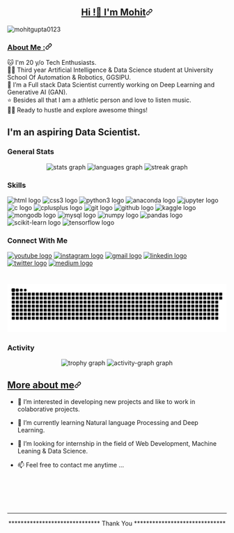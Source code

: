<!--
**MohitGupta0123/MohitGupta0123** is a ✨ _special_ ✨ repository because its `README.md` (this file) appears on your GitHub profile.

Here are some ideas to get you started:

- 🔭 I’m currently working on ...
- 🌱 I’m currently learning ...
- 👯 I’m looking to collaborate on ...
- 🤔 I’m looking for help with ...
- 💬 Ask me about ...
- 📫 How to reach me: ...
- 😄 Pronouns: ...
- ⚡ Fun fact: ...
-->

<article class="markdown-body entry-content container-lg f5" itemprop="text"><p dir="auto"><a target="_blank" rel="noopener noreferrer" href="https://github.com/halfrost/halfrost/blob/master/icons/header_1.png"><img src="https://github.com/halfrost/halfrost/raw/master/icons/header_1.png" alt="" style="max-width: 100%;"></a></p>
  
<h1 align="center" id="user-content-hi-im-mohit" dir="auto"><a class="heading-link" href="#hi-im-mohit">Hi !👋 I'm Mohit<svg class="octicon octicon-link" viewBox="0 0 16 16" version="1.1" width="16" height="16" aria-hidden="true"><path d="m7.775 3.275 1.25-1.25a3.5 3.5 0 1 1 4.95 4.95l-2.5 2.5a3.5 3.5 0 0 1-4.95 0 .751.751 0 0 1 .018-1.042.751.751 0 0 1 1.042-.018 1.998 1.998 0 0 0 2.83 0l2.5-2.5a2.002 2.002 0 0 0-2.83-2.83l-1.25 1.25a.751.751 0 0 1-1.042-.018.751.751 0 0 1-.018-1.042Zm-4.69 9.64a1.998 1.998 0 0 0 2.83 0l1.25-1.25a.751.751 0 0 1 1.042.018.751.751 0 0 1 .018 1.042l-1.25 1.25a3.5 3.5 0 1 1-4.95-4.95l2.5-2.5a3.5 3.5 0 0 1 4.95 0 .751.751 0 0 1-.018 1.042.751.751 0 0 1-1.042.018 1.998 1.998 0 0 0-2.83 0l-2.5 2.5a1.998 1.998 0 0 0 0 2.83Z"></path></svg></a></h1>

<p align="left"> <img src="https://komarev.com/ghpvc/?username=mohitgupta0123&label=Profile%20views&color=0e75b6&style=flat" alt="mohitgupta0123" /> </p>

<h3 id="user-content-about-me-" dir="auto"><a class="heading-link" href="#about-me-">About Me :<svg class="octicon octicon-link" viewBox="0 0 16 16" version="1.1" width="16" height="16" aria-hidden="true"><path d="m7.775 3.275 1.25-1.25a3.5 3.5 0 1 1 4.95 4.95l-2.5 2.5a3.5 3.5 0 0 1-4.95 0 .751.751 0 0 1 .018-1.042.751.751 0 0 1 1.042-.018 1.998 1.998 0 0 0 2.83 0l2.5-2.5a2.002 2.002 0 0 0-2.83-2.83l-1.25 1.25a.751.751 0 0 1-1.042-.018.751.751 0 0 1-.018-1.042Zm-4.69 9.64a1.998 1.998 0 0 0 2.83 0l1.25-1.25a.751.751 0 0 1 1.042.018.751.751 0 0 1 .018 1.042l-1.25 1.25a3.5 3.5 0 1 1-4.95-4.95l2.5-2.5a3.5 3.5 0 0 1 4.95 0 .751.751 0 0 1-.018 1.042.751.751 0 0 1-1.042.018 1.998 1.998 0 0 0-2.83 0l-2.5 2.5a1.998 1.998 0 0 0 0 2.83Z"></path></svg></a></h3>  
 <p dir="auto">
    🐱 I'm 20 y/o Tech Enthusiasts.
<br>👩‍🎓 Third year Artificial Intelligence &amp; Data Science student at University School Of Automation &amp; Robotics, GGSIPU.
<br>💫 I’m a Full stack Data Scientist currently working on Deep Learning and Generative AI (GAN).
<br>⭐ Besides all that I am a athletic person and love to listen music. 
<br>👩‍💻 Ready to hustle and explore awesome things!







<h2 align="left">I'm an aspiring Data Scientist.</h2>

### General Stats

<div align="center">
  <img src="https://github-readme-stats.vercel.app/api?username=MohitGupta0123&hide_title=false&hide_rank=false&show_icons=true&include_all_commits=true&count_private=true&disable_animations=false&theme=dracula&locale=en&hide_border=false" height="150" alt="stats graph"  />
  <img src="https://github-readme-stats.vercel.app/api/top-langs?username=MohitGupta0123&locale=en&hide_title=false&layout=compact&card_width=320&langs_count=5&theme=dracula&hide_border=false" height="150" alt="languages graph"  />
  <img src="https://streak-stats.demolab.com?user=MohitGupta0123&locale=en&mode=daily&theme=dracula&hide_border=false&border_radius=5" height="150" alt="streak graph"  />
</div>

###
<!--
<img align="right" height="200" src="https://i.imgflip.com/65efzo.gif"  />

<img align="right" height="200" src="https://imgflip.com/embed/8f9brs" />

<img align="right" height="200" src="https://drive.google.com/file/d/1WZ8_LGxm9cgmxhQ4oNbm48OuFmZPFAhT/view?usp=sharing"  />

![AI Gif](https://drive.google.com/file/d/1WZ8_LGxm9cgmxhQ4oNbm48OuFmZPFAhT/view?usp=sharing)
-->

### Skills

<div align="left">
  <img src="https://img.shields.io/static/v1?message=html5&logo=html5&label=&color=e34c26&logoColor=white&labelColor=&style=for-the-badge" height="35" alt="html logo"  />
  <img src="https://img.shields.io/static/v1?message=css3&logo=css3&label=&color=264de4&logoColor=white&labelColor=&style=for-the-badge" height="35" alt="css3 logo"  />
  <img src="https://img.shields.io/static/v1?message=Python&logo=python&label=&color=fbcb24&logoColor=white&labelColor=&style=for-the-badge" height="35" alt="python3 logo"  />
  <img src="https://img.shields.io/static/v1?message=Anaconda&logo=anaconda&label=&color=24634c&logoColor=white&labelColor=&style=for-the-badge" height="35" alt="anaconda logo"  />
  <img src="https://img.shields.io/static/v1?message=jupyter&logo=jupyter&label=&color=ff6600&logoColor=white&labelColor=&style=for-the-badge" height="35" alt="jupyter logo"  />
  <img src="https://img.shields.io/static/v1?message=c&logo=c&label=&color=1383db&logoColor=white&labelColor=&style=for-the-badge" height="35" alt="c logo"  />
  <img src="https://img.shields.io/static/v1?message=c Plus Plus&logo=cplusplus&label=&color=145484&logoColor=white&labelColor=&style=for-the-badge" height="35" alt="cplusplus logo"  />
  <img src="https://img.shields.io/static/v1?message=git&logo=git&label=&color=f34f29&logoColor=white&labelColor=&style=for-the-badge" height="35" alt="git logo"  />
  <img src="https://img.shields.io/static/v1?message=github&logo=github&label=&color=424242&logoColor=white&labelColor=&style=for-the-badge" height="35" alt="github logo"  />
  <img src="https://img.shields.io/static/v1?message=kaggle&logo=kaggle&label=&color=336fff&logoColor=white&labelColor=&style=for-the-badge" height="35" alt="kaggle logo"  />
  <img src="https://img.shields.io/static/v1?message=mongodb&logo=mongodb&label=&color=0cd45b&logoColor=white&labelColor=&style=for-the-badge" height="35" alt="mongodb logo"  />
  <img src="https://img.shields.io/static/v1?message=mysql&logo=mysql&label=&color=081c7b&logoColor=white&labelColor=&style=for-the-badge" height="35" alt="mysql logo"  />
  <img src="https://img.shields.io/static/v1?message=numpy&logo=numpy&label=&color=264de4&logoColor=white&labelColor=&style=for-the-badge" height="35" alt="numpy logo"  />
  <img src="https://img.shields.io/static/v1?message=pandas&logo=pandas&label=&color=4848b6&logoColor=white&labelColor=&style=for-the-badge" height="35" alt="pandas logo"  />
  <img src="https://img.shields.io/static/v1?message=scikit-learn&logo=scikit-learn&label=&color=f7a320&logoColor=white&labelColor=&style=for-the-badge" height="35" alt="scikit-learn logo"  />
  <img src="https://img.shields.io/static/v1?message=tensorflow&logo=tensorflow&label=&color=ff6f00&logoColor=white&labelColor=&style=for-the-badge" height="35" alt="tensorflow logo"  />
</div>








### Connect With Me

<div align="left">
  <a href=https://www.youtube.com/channel/UCC_vY3q_kaz_ODxlapK2-lA> <img src="https://img.shields.io/static/v1?message=Youtube&logo=youtube&label=&color=FF0000&logoColor=white&labelColor=&style=for-the-badge" height="35" alt="youtube logo"  /></a>
  <a href=https://www.instagram.com/_moh.it_gupta_/><img src="https://img.shields.io/static/v1?message=Instagram&logo=instagram&label=&color=E4405F&logoColor=white&labelColor=&style=for-the-badge" height="35" alt="instagram logo"  /></a>
<!--  
  <a href=”https://www.google.com“> <img src="https://img.shields.io/static/v1?message=Twitch&logo=twitch&label=&color=9146FF&logoColor=white&labelColor=&style=for-the-badge" height="35" alt="twitch logo"  /></a>
  <a href=”https://www.google.com“> <img src="https://img.shields.io/static/v1?message=Discord&logo=discord&label=&color=7289DA&logoColor=white&labelColor=&style=for-the-badge" height="35" alt="discord logo"  /></a> 
-->
  <a href=mailto:mgmohit1111@gmail.com> <img src="https://img.shields.io/static/v1?message=Gmail&logo=gmail&label=&color=D14836&logoColor=white&labelColor=&style=for-the-badge" height="35" alt="gmail logo"  /></a>
  <a href=https://www.linkedin.com/in/mohit-gupta-a24b29227/> <img src="https://img.shields.io/static/v1?message=LinkedIn&logo=linkedin&label=&color=0077B5&logoColor=white&labelColor=&style=for-the-badge" height="35" alt="linkedin logo"  /></a>
  <a href=https://twitter.com/Gupta_Mohit012> <img src="https://img.shields.io/static/v1?message=Twitter&logo=twitter&label=&color=1DA1F2&logoColor=black&labelColor=&style=for-the-badge" height="35" alt="twitter logo"  /></a>
  <a href=https://medium.com/@mgmohit1111> <img src="https://img.shields.io/static/v1?message=Medium&logo=medium&label=&color=12100E&logoColor=white&labelColor=&style=for-the-badge" height="35" alt="medium logo"  /></a>
<!--   
    <a href=”https://www.google.com“> <img src="https://img.shields.io/static/v1?message=dev.to&logo=dev.to&label=&color=0A0A0A&logoColor=white&labelColor=&style=for-the-badge" height="35" alt="devto logo"  /> </a>
-->
</div>

### 

<br clear="both">

<img src="https://raw.githubusercontent.com/MohitGupta0123/MohitGupta0123/output/snake.svg" alt="Snake animation" />

### Activity

<div align="center">
  <img src="https://github-profile-trophy.vercel.app?username=MohitGupta0123&theme=dracula&column=-1&row=1&margin-w=8&margin-h=8&no-bg=false&no-frame=false&order=4" height="150" alt="trophy graph"  />
  <img src="https://github-readme-activity-graph.vercel.app/graph?username=MohitGupta0123&radius=16&theme=react&area=true&order=5" height="300" alt="activity-graph graph"  />
</div>







<h2 id="user-content-projects" dir="auto"><a class="heading-link" href="#more-about-me">More about me<svg class="octicon octicon-link" viewBox="0 0 16 16" version="1.1" width="16" height="16" aria-hidden="true"><path d="m7.775 3.275 1.25-1.25a3.5 3.5 0 1 1 4.95 4.95l-2.5 2.5a3.5 3.5 0 0 1-4.95 0 .751.751 0 0 1 .018-1.042.751.751 0 0 1 1.042-.018 1.998 1.998 0 0 0 2.83 0l2.5-2.5a2.002 2.002 0 0 0-2.83-2.83l-1.25 1.25a.751.751 0 0 1-1.042-.018.751.751 0 0 1-.018-1.042Zm-4.69 9.64a1.998 1.998 0 0 0 2.83 0l1.25-1.25a.751.751 0 0 1 1.042.018.751.751 0 0 1 .018 1.042l-1.25 1.25a3.5 3.5 0 1 1-4.95-4.95l2.5-2.5a3.5 3.5 0 0 1 4.95 0 .751.751 0 0 1-.018 1.042.751.751 0 0 1-1.042.018 1.998 1.998 0 0 0-2.83 0l-2.5 2.5a1.998 1.998 0 0 0 0 2.83Z"></path></svg></a></h2>
<ul dir="auto">

<li>
<p dir="auto">👀 I’m interested in developing new projects and like to work in colaborative projects.</p>
</li>
<li>
<p dir="auto">🌱 I’m currently learning Natural language Processing and Deep Learning.</p>
</li>
<li>
<p dir="auto">💞️ I’m looking for internship in the field of Web Development, Machine Leaning & Data Science.</p>
</li>
<li>
<p dir="auto">📫 Feel free to contact me anytime ...</p>
</li>
</ul>

<br><br><br><br>
<hr>
<p align="center">******************************  Thank You  ******************************</p>
</article>
